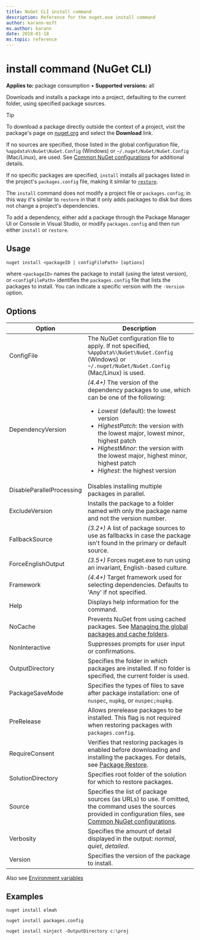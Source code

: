 ```yaml
---
title: NuGet CLI install command
description: Reference for the nuget.exe install command
author: karann-msft
ms.author: karann
date: 2018-01-18
ms.topic: reference
---
```


# install command (NuGet CLI)

**Applies to:** package consumption &bullet; **Supported versions:** all

Downloads and installs a package into a project, defaulting to the current folder, using specified package sources.

> [!Tip]
> To download a package directly outside the context of a project, visit the package's page on [nuget.org](https://www.nuget.org) and select the **Download** link.

If no sources are specified, those listed in the global configuration file, `%appdata%\NuGet\NuGet.Config` (Windows) or `~/.nuget/NuGet/NuGet.Config` (Mac/Linux), are used. See [Common NuGet configurations](../consume-packages/configuring-nuget-behavior.md) for additional details.

If no specific packages are specified, `install` installs all packages listed in the project's `packages.config` file, making it similar to [`restore`](cli-ref-restore.md).

The `install` command does not modify a project file or `packages.config`; in this way it's similar to `restore` in that it only adds packages to disk but does not change a project's dependencies.

To add a dependency, either add a package through the Package Manager UI or Console in Visual Studio, or modify `packages.config` and then run either `install` or `restore`.

## Usage

```cli
nuget install <packageID | configFilePath> [options]
```

where `<packageID>` names the package to install (using the latest version), or `<configFilePath>` identifies the `packages.config` file that lists the packages to install. You can indicate a specific version with the `-Version` option.

## Options

| Option | Description |
| --- | --- |
| ConfigFile | The NuGet configuration file to apply. If not specified, `%AppData%\NuGet\NuGet.Config` (Windows) or `~/.nuget/NuGet/NuGet.Config` (Mac/Linux) is used.|
| DependencyVersion | *(4.4+)* The version of the dependency packages to use, which can be one of the following:<br/><ul><li>*Lowest* (default): the lowest version</li><li>*HighestPatch*: the version with the lowest major, lowest minor, highest patch</li><li>*HighestMinor*: the version with the lowest major, highest minor, highest patch</li><li>*Highest*: the highest version</li></ul> |
| DisableParallelProcessing | Disables installing multiple packages in parallel. |
| ExcludeVersion | Installs the package to a folder named with only the package name and not the version number. |
| FallbackSource | *(3.2+)* A list of package sources to use as fallbacks in case the package isn't found in the primary or default source. |
| ForceEnglishOutput | *(3.5+)* Forces nuget.exe to run using an invariant, English-based culture. |
| Framework | *(4.4+)* Target framework used for selecting dependencies. Defaults to 'Any' if not specified. |
| Help | Displays help information for the command. |
| NoCache | Prevents NuGet from using cached packages. See [Managing the global packages and cache folders](../consume-packages/managing-the-global-packages-and-cache-folders.md). |
| NonInteractive | Suppresses prompts for user input or confirmations. |
| OutputDirectory | Specifies the folder in which packages are installed. If no folder is specified, the current folder is used. |
| PackageSaveMode | Specifies the types of files to save after package installation: one of `nuspec`, `nupkg`, or `nuspec;nupkg`. |
| PreRelease | Allows prerelease packages to be installed. This flag is not required when restoring packages with `packages.config`. |
| RequireConsent | Verifies that restoring packages is enabled before downloading and installing the packages. For details, see [Package Restore](../consume-packages/package-restore.md). |
| SolutionDirectory | Specifies root folder of the solution for which to restore packages. |
| Source | Specifies the list of package sources (as URLs) to use. If omitted, the command uses the sources provided in configuration files, see [Common NuGet configurations](../consume-packages/configuring-nuget-behavior.md). |
| Verbosity | Specifies the amount of detail displayed in the output: *normal*, *quiet*, *detailed*. |
| Version | Specifies the version of the package to install. |

Also see [Environment variables](cli-ref-environment-variables.md)

## Examples

```cli
nuget install elmah

nuget install packages.config

nuget install ninject -OutputDirectory c:\proj
```
